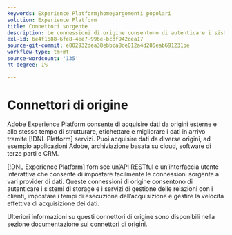 ```yaml
---
keywords: Experience Platform;home;argomenti popolari
solution: Experience Platform
title: Connettori sorgente
description: Le connessioni di origine consentono di autenticare i sistemi di storage e i servizi di gestione delle relazioni con i clienti, impostare i tempi di esecuzione dell’acquisizione e gestire la velocità effettiva di acquisizione dei dati.
exl-id: 6e4f1688-6fe8-4ee7-996e-bcdf942cea17
source-git-commit: e802932dea38ebbca8de012a4d285eab691231be
workflow-type: tm+mt
source-wordcount: '135'
ht-degree: 1%

---
```


# Connettori di origine

Adobe Experience Platform consente di acquisire dati da origini esterne e allo stesso tempo di strutturare, etichettare e migliorare i dati in arrivo tramite [!DNL Platform] servizi. Puoi acquisire dati da diverse origini, ad esempio applicazioni Adobe, archiviazione basata su cloud, software di terze parti e CRM.

[!DNL Experience Platform] fornisce un’API RESTful e un’interfaccia utente interattiva che consente di impostare facilmente le connessioni sorgente a vari provider di dati. Queste connessioni di origine consentono di autenticare i sistemi di storage e i servizi di gestione delle relazioni con i clienti, impostare i tempi di esecuzione dell’acquisizione e gestire la velocità effettiva di acquisizione dei dati.

Ulteriori informazioni su questi connettori di origine sono disponibili nella sezione [documentazione sui connettori di origini](../sources/home.md).
